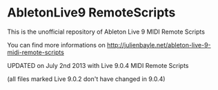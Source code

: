 AbletonLive9 RemoteScripts
==========================

This is the unofficial repository of Ableton Live 9 MIDI Remote Scripts

You can find more informations on http://julienbayle.net/ableton-live-9-midi-remote-scripts

UPDATED on July 2nd 2013 with Live 9.0.4 MIDI Remote Scripts

(all files marked Live 9.0.2 don't have changed in 9.0.4)